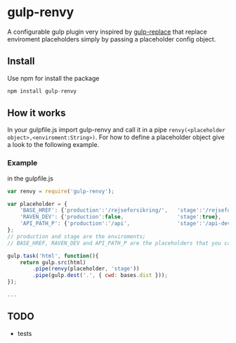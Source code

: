 gulp-renvy
============

A configurable gulp plugin very inspired by [gulp-replace](https://www.npmjs.org/package/gulp-replace "gulp-replace") that replace enviroment placeholders simply by passing a placeholder config object.

## Install

Use npm for install the package

```javascript
npm install gulp-renvy
```

## How it works
In your gulpfile.js import gulp-renvy and call it in a pipe ```renvy(<placeholder object>,<enviroment:String>)```. For how to define a placeholder object give a look to the following example.

### Example
in the gulpfile.js
```javascript
var renvy = require('gulp-renvy');

var placeholder = {
    'BASE_HREF': {'production':'/rejseforsikring/',   'stage':'/rejseforsikring/'},
    'RAVEN_DEV': {'production':false,                 'stage':true},
    'API_PATH_P': {'production':'/api',               'stage':'/api-dev'},
};
// production and stage are the enviroments;
// BASE_HREF, RAVEN_DEV and API_PATH_P are the placeholders that you can place in your html code

gulp.task('html', function(){
    return gulp.src(html)
        .pipe(renvy(placeholder, 'stage'))
        .pipe(gulp.dest('.', { cwd: bases.dist }));
});

...

```

## TODO

- tests
